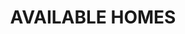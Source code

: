 ---
type: page
layout: homes-available
title: 'AVAILABLE HOMES'
url: /portfolio
params:
page-status: 'homes-available'
pageImage: '/v1552592238/OnPoint%20Custom%20Homes/150-1400x788.jpg'
pageTitle: 'AVAILABLE HOMES'
meta_description: 'Our Certified Graduate Builders have been working hands-on for decades, and have successfully built countless homes to the same, exacting standards we’ll apply to yours. Browse our available homes here.'
---